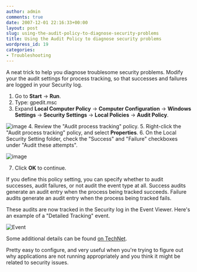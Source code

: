 ```yaml
---
author: admin
comments: true
date: 2007-12-01 22:16:33+00:00
layout: post
slug: using-the-audit-policy-to-diagnose-security-problems
title: Using the Audit Policy to diagnose security problems
wordpress_id: 19
categories:
- Troubleshooting
---
```


A neat trick to help you diagnose troublesome security problems. Modify your the audit settings for process tracking, so that successes and failures are logged in your Security log.

  1. Go to **Start** -> **Run**. 
  2. Type: gpedit.msc  
  3. Expand **Local Computer Policy** -> **Computer Configuration** -> **Windows Settings** -> **Security Settings** -> **Local Policies** -> **Audit Policy**.  
  
![image](https://wadewegner.blob.core.windows.net/wordpress/content/binary/WindowsLiveWriter/UsingtheAuditPolicytodiagnosesecuritypro_74CD/image_thumb_2.png)
  4. Review the "Audit process tracking" policy. 
  5. Right-click the "Audit process tracking" policy, and select **Properties**. 
  6. On the Local Security Setting folder, check the "Success" and "Failure" checkboxes under "Audit these attempts". 

![image](https://wadewegner.blob.core.windows.net/wordpress/content/binary/WindowsLiveWriter/UsingtheAuditPolicytodiagnosesecuritypro_74CD/image_thumb_4.png)

  7. Click **OK** to continue.

If you define this policy setting, you can specify whether to audit successes, audit failures, or not audit the event type at all. Success audits generate an audit entry when the process being tracked succeeds. Failure audits generate an audit entry when the process being tracked fails.

These audits are now tracked in the Security log in the Event Viewer. Here's an example of a "Detailed Tracking" event.

![Event](https://wadewegner.blob.core.windows.net/wordpress/content/binary/WindowsLiveWriter/UsingtheAuditPolicytodiagnosesecuritypro_74CD/Event_thumb.jpg)

Some additional details can be found [on TechNet](http://technet2.microsoft.com/windowsserver/en/library/0a642c0c-387a-44f5-bfd9-951b87fd13801033.mspx?mfr=true).

Pretty easy to configure, and very useful when you're trying to figure out why applications are not running appropriately and you think it might be related to security issues.
